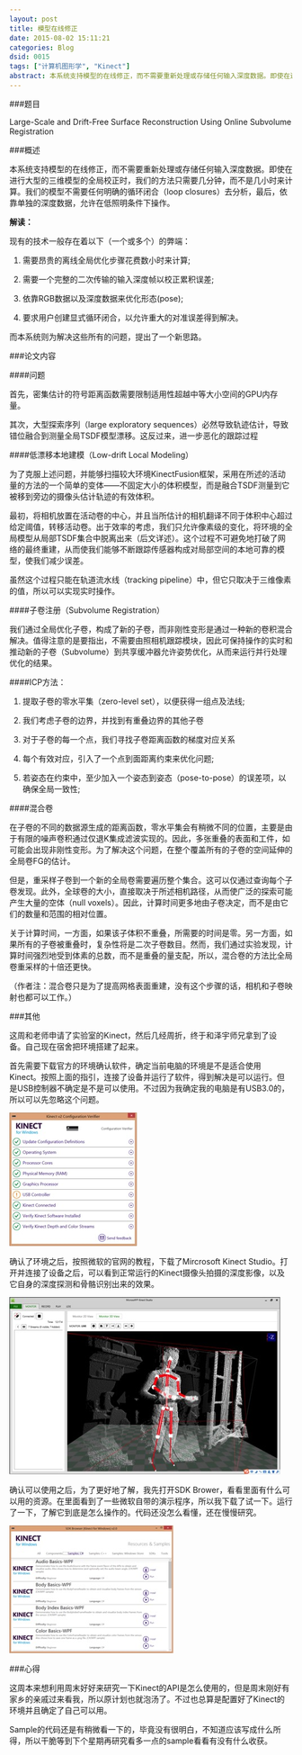 ```yaml
---
layout: post
title: 模型在线修正
date: 2015-08-02 15:11:21
categories: Blog
dsid: 0015
tags: ["计算机图形学", "Kinect"]
abstract: 本系统支持模型的在线修正，而不需要重新处理或存储任何输入深度数据。即使在进行大型的三维模型的全局校正时，我们的方法只需要几分钟，而不是几小时来计算。我们的模型不需要任何明确的循环闭合（loop closures）去分析，最后，依靠单独的深度数据，允许在低照明条件下操作。
---
```


###题目

Large-Scale and Drift-Free Surface Reconstruction Using Online Subvolume Registration

###概述

本系统支持模型的在线修正，而不需要重新处理或存储任何输入深度数据。即使在进行大型的三维模型的全局校正时，我们的方法只需要几分钟，而不是几小时来计算。我们的模型不需要任何明确的循环闭合（loop closures）去分析，最后，依靠单独的深度数据，允许在低照明条件下操作。

**解读：**

现有的技术一般存在着以下（一个或多个）的弊端：

1. 需要昂贵的离线全局优化步骤花费数小时来计算;

2. 需要一个完整的二次传输的输入深度帧以校正累积误差;

3. 依靠RGB数据以及深度数据来优化形态(pose);

4. 要求用户创建显式循环闭合，以允许重大的对准误差得到解决。

而本系统则为解决这些所有的问题，提出了一个新思路。

###论文内容

####问题

首先，密集估计的符号距离函数需要限制适用性超越中等大小空间的GPU内存量。

其次，大型探索序列（large exploratory sequences）必然导致轨迹估计，导致错位融合到测量全局TSDF模型漂移。这反过来，进一步恶化的跟踪过程

####低漂移本地建模（Low-drift Local Modeling）

为了克服上述问题，并能够扫描较大环境KinectFusion框架，采用在所述的活动量的方法的一个简单的变体——不固定大小的体积模型，而是融合TSDF测量到它被移到旁边的摄像头估计轨迹的有效体积。

最初，将相机放置在活动卷的中心，并且当所估计的相机翻译不同于体积中心超过给定阈值，转移活动卷。出于效率的考虑，我们只允许像素级的变化，将环境的全局模型从局部TSDF集合中脱离出来（后文详述）。这个过程不可避免地打破了网络的最终重建，从而使我们能够不断跟踪传感器构成对局部空间的本地可靠的模型，使我们减少误差。

虽然这个过程只能在轨道流水线（tracking pipeline）中，但它只取决于三维像素的值，所以可以实现实时操作。

####子卷注册（Subvolume Registration）

我们通过全局优化子卷，构成了新的子卷，而非刚性变形是通过一种新的卷积混合解决。值得注意的是要指出，不需要由照相机跟踪模块，因此可保持操作的实时和推动新的子卷（Subvolume）到共享缓冲器允许姿势优化，从而来运行并行处理优化的结果。

####ICP方法：

1. 提取子卷的零水平集（zero-level set），以便获得一组点及法线;

2. 我们考虑子卷的边界，并找到有重叠边界的其他子卷

3. 对于子卷的每一个点，我们寻找子卷距离函数的梯度对应关系

4. 每个有效对应，引入了一个点到面距离约束来优化问题;

5. 若姿态在约束中，至少加入一个姿态到姿态（pose-to-pose）的误差项，以确保全局一致性;

####混合卷

在子卷的不同的数据源生成的距离函数，零水平集会有稍微不同的位置，主要是由于有限的噪声卷积通过仅退K集成滤波实现的。因此，多张重叠的表面和工件，如可能会出现非刚性变形。为了解决这个问题，在整个覆盖所有的子卷的空间延伸的全局卷FG的估计。

但是，重采样子卷到一个新的全局卷需要遍历整个集合。这可以仅通过查询每个子卷发现。此外，全球卷的大小，直接取决于所述相机路径，从而使广泛的探索可能产生大量的空体（null voxels）。因此，计算时间更多地由子卷决定，而不是由它们的数量和范围的相对位置。

关于计算时间，一方面，如果该子体积不重叠，所需要的时间是零。另一方面，如果所有的子卷被重叠时，复杂性将是二次子卷数目。然而，我们通过实验发现，计算时间强烈地受到体素的总数，而不是重叠的量支配，所以，混合卷的方法比全局卷重采样的十倍还更快。

（作者注：混合卷只是为了提高网格表面重建，没有这个步骤的话，相机和子卷映射也都可以工作。）

###其他

这周和老师申请了实验室的Kinect，然后几经周折，终于和泽宇师兄拿到了设备。自己现在宿舍把环境搭建了起来。

首先需要下载官方的环境确认软件，确定当前电脑的环境是不是适合使用Kinect。按照上面的指引，连接了设备并运行了软件，得到解决是可以运行。但是USB控制器不确定是不是可以使用。不过因为我确定我的电脑是有USB3.0的，所以可以先忽略这个问题。

![week3-1](/photo/week3/pic1.jpg)

确认了环境之后，按照微软的官网的教程，下载了Mircrosoft Kinect Studio。打开并连接了设备之后，可以看到正常运行的Kinect摄像头拍摄的深度影像，以及它自身的深度探测和骨骼识别出来的效果。

![week3-2](/photo/week3/pic2.jpg)

确认可以使用之后，为了更好地了解，我先打开SDK Brower，看看里面有什么可以用的资源。在里面看到了一些微软自带的演示程序，所以我下载了试一下。运行了一下，了解它到底是怎么操作的。代码还没怎么看懂，还在慢慢研究。

![week3-3](/photo/week3/pic3.jpg)

###心得

这周本来想利用周末好好来研究一下Kinect的API是怎么使用的，但是周末刚好有家乡的亲戚过来看我，所以原计划也就泡汤了。不过也总算是配置好了Kinect的环境并且确定了自己可以用。

Sample的代码还是有稍微看一下的，毕竟没有很明白，不知道应该写成什么所得，所以干脆等到下个星期再研究看多一点的sample看看有没有什么收获。
